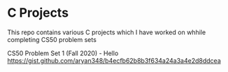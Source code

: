 # C Projects
This repo contains various C projects which I have worked on whhile completing CS50 problem sets

CS50 Problem Set 1 (Fall 2020) - Hello 
https://gist.github.com/aryan348/b4ecfb62b8b3f634a24a3a4e2d8ddcea
